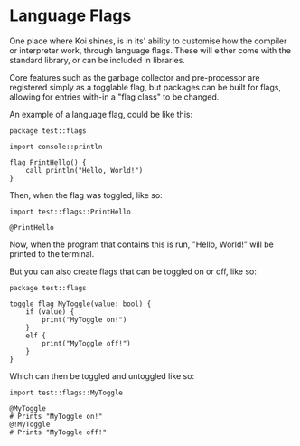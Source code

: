# Language Flags

One place where Koi shines, is in its' ability to customise how the compiler or interpreter work, through language flags. These will either come with the standard library, or can be included in libraries.

Core features such as the garbage collector and pre-processor are registered simply as a togglable flag, but packages can be built for flags, allowing for entries with-in a "flag class" to be changed.

An example of a language flag, could be like this:

```text
package test::flags

import console::println

flag PrintHello() {
    call println("Hello, World!")
}
```

Then, when the flag was toggled, like so:

```text
import test::flags::PrintHello

@PrintHello
```

Now, when the program that contains this is run, "Hello, World!" will be printed to the terminal.

But you can also create flags that can be toggled on or off, like so:

```text
package test::flags

toggle flag MyToggle(value: bool) {
    if (value) {
        print("MyToggle on!")
    }
    elf {
        print("MyToggle off!")
    }
}
```

Which can then be toggled and untoggled like so:

```text
import test::flags::MyToggle

@MyToggle
# Prints "MyToggle on!"
@!MyToggle
# Prints "MyToggle off!"
```

